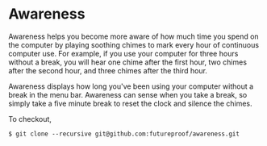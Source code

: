 Awareness
=========

Awareness helps you become more aware of how much time you spend on the computer by playing soothing chimes to mark every hour of continuous computer use. For example, if you use your computer for three hours without a break, you will hear one chime after the first hour, two chimes after the second hour, and three chimes after the third hour.

Awareness displays how long you've been using your computer without a break in the menu bar. Awareness can sense when you take a break, so simply take a five minute break to reset the clock and silence the chimes.

To checkout,

```shell
$ git clone --recursive git@github.com:futureproof/awareness.git
```
